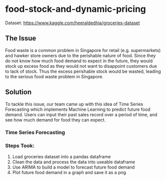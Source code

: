 # food-stock-and-dynamic-pricing

Dataset: https://www.kaggle.com/heeraldedhia/groceries-dataset

## The Issue
Food waste is a common problem in Singapore for retail (e.g. supermarkets) and hawker store owners due to the perishable nature of food. Since they do not know how much food demand to expect in the future, they would stock up excess food as they would not want to disappoint customers due to lack of stock. Thus the excess perishable stock would be wasted, leading to the serious food waste problem in Singapore.

## Solution
To tackle this issue, our team came up with this idea of Time Series Forecasting which implements Machine Learning to predict future food demand. Users can input their past sales record over a period of time, and see how much demand for food they can expect.

### Time Series Forecasting
### Steps Took:
1. Load groceries dataset into a pandas dataframe
2. Clean the data and process the data into useable dataframe
3. Use ARIMA to build a model to forecast future food demand
4. Plot future food demand in a graph and save it as a png
